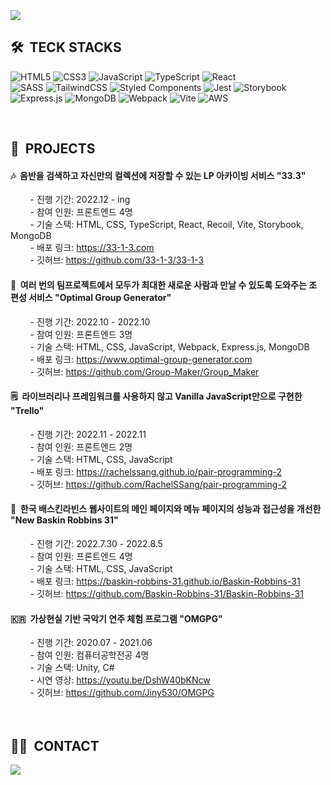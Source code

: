 <img src="https://capsule-render.vercel.app/api?type=soft&color=100f19&height=250&section=header&text=chaerin-dev&fontAlignY=45&fontSize=90&fontColor=f8247c&animation=blink&desc=WelcomeToMyGitHub&descSize=30&descAlignY=75">

<br>

## 🛠️ &nbsp;TECK STACKS

![HTML5](https://img.shields.io/badge/html5-%23E34F26.svg?style=for-the-badge&logo=html5&logoColor=white)
![CSS3](https://img.shields.io/badge/css3-%231572B6.svg?style=for-the-badge&logo=css3&logoColor=white)
![JavaScript](https://img.shields.io/badge/javascript-%23323330.svg?style=for-the-badge&logo=javascript&logoColor=%23F7DF1E)
![TypeScript](https://img.shields.io/badge/typescript-%23007ACC.svg?style=for-the-badge&logo=typescript&logoColor=white)
![React](https://img.shields.io/badge/react-%2320232a.svg?style=for-the-badge&logo=react&logoColor=%2361DAFB) <br/>
![SASS](https://img.shields.io/badge/SASS-hotpink.svg?style=for-the-badge&logo=SASS&logoColor=white)
![TailwindCSS](https://img.shields.io/badge/tailwindcss-%2338B2AC.svg?style=for-the-badge&logo=tailwind-css&logoColor=white)
![Styled Components](https://img.shields.io/badge/styled--components-DB7093?style=for-the-badge&logo=styled-components&logoColor=white)
![Jest](https://img.shields.io/badge/-jest-%23C21325?style=for-the-badge&logo=jest&logoColor=white)
![Storybook](https://img.shields.io/badge/-Storybook-FF4785?style=for-the-badge&logo=storybook&logoColor=white) <br/>
![Express.js](https://img.shields.io/badge/express.js-%23404d59.svg?style=for-the-badge&logo=express&logoColor=%2361DAFB)
![MongoDB](https://img.shields.io/badge/MongoDB-%234ea94b.svg?style=for-the-badge&logo=mongodb&logoColor=white)
![Webpack](https://img.shields.io/badge/webpack-%238DD6F9.svg?style=for-the-badge&logo=webpack&logoColor=black)
![Vite](https://img.shields.io/badge/vite-%23646CFF.svg?style=for-the-badge&logo=vite&logoColor=white)
![AWS](https://img.shields.io/badge/AWS-%23FF9900.svg?style=for-the-badge&logo=amazon-aws&logoColor=white)

<br>

## 🎁 &nbsp;PROJECTS
<h4>🎶 &nbsp;음반을 검색하고 자신만의 컬렉션에 저장할 수 있는 LP 아카이빙 서비스 <b>"33.3"</b></h4>
  <div markdown="1">
    &nbsp;&nbsp;&nbsp;&nbsp;&nbsp;&nbsp;&nbsp;
    - 진행 기간: 2022.12 - ing
    <br/>
    &nbsp;&nbsp;&nbsp;&nbsp;&nbsp;&nbsp;&nbsp;
    - 참여 인원: 프론트엔드 4명
    <br/>
    &nbsp;&nbsp;&nbsp;&nbsp;&nbsp;&nbsp;&nbsp;
    - 기술 스택: HTML, CSS, TypeScript, React, Recoil, Vite, Storybook, MongoDB
    <br/>
    &nbsp;&nbsp;&nbsp;&nbsp;&nbsp;&nbsp;&nbsp;
    - 배포 링크: <a href="https://33-1-3.com">https://33-1-3.com</a>
    <br/>
    &nbsp;&nbsp;&nbsp;&nbsp;&nbsp;&nbsp;&nbsp;
    - 깃허브: <a href="https://github.com/33-1-3/33-1-3">https://github.com/33-1-3/33-1-3</a>
  </div>

<h4>🎲 &nbsp;여러 번의 팀프로젝트에서 모두가 최대한 새로운 사람과 만날 수 있도록 도와주는 조 편성 서비스 <b>"Optimal Group Generator"</b></h4>
  <div markdown="1">
    &nbsp;&nbsp;&nbsp;&nbsp;&nbsp;&nbsp;&nbsp;
    - 진행 기간: 2022.10 - 2022.10
    <br/>
    &nbsp;&nbsp;&nbsp;&nbsp;&nbsp;&nbsp;&nbsp;
    - 참여 인원: 프론트엔드 3명
    <br/>
    &nbsp;&nbsp;&nbsp;&nbsp;&nbsp;&nbsp;&nbsp;
    - 기술 스택: HTML, CSS, JavaScript, Webpack, Express.js, MongoDB
    <br/>
    &nbsp;&nbsp;&nbsp;&nbsp;&nbsp;&nbsp;&nbsp;
    - 배포 링크: <a href="https://vanilla-group-maker.herokuapp.com">https://www.optimal-group-generator.com</a>
    <br/>
    &nbsp;&nbsp;&nbsp;&nbsp;&nbsp;&nbsp;&nbsp;
    - 깃허브: <a href="https://github.com/Group-Maker/Group_Maker">https://github.com/Group-Maker/Group_Maker</a>
  </div>

<h4>🗒️ &nbsp;라이브러리나 프레임워크를 사용하지 않고 Vanilla JavaScript만으로 구현한 <b>"Trello"</b></h4>
  <div markdown="1">
    &nbsp;&nbsp;&nbsp;&nbsp;&nbsp;&nbsp;&nbsp;
    - 진행 기간: 2022.11 - 2022.11
    <br/>
    &nbsp;&nbsp;&nbsp;&nbsp;&nbsp;&nbsp;&nbsp;
    - 참여 인원: 프론트엔드 2명
    <br/>
    &nbsp;&nbsp;&nbsp;&nbsp;&nbsp;&nbsp;&nbsp;
    - 기술 스택: HTML, CSS, JavaScript
    <br/>
    &nbsp;&nbsp;&nbsp;&nbsp;&nbsp;&nbsp;&nbsp;
    - 배포 링크: <a href="https://rachelssang.github.io/pair-programming-2">https://rachelssang.github.io/pair-programming-2</a>
    <br/>
    &nbsp;&nbsp;&nbsp;&nbsp;&nbsp;&nbsp;&nbsp;
    - 깃허브: <a href="https://github.com/RachelSSang/pair-programming-2">https://github.com/RachelSSang/pair-programming-2</a>
  </div>

<h4>🍧 &nbsp;한국 배스킨라빈스 웹사이트의 메인 페이지와 메뉴 페이지의 성능과 접근성을 개선한 <b>"New Baskin Robbins 31"</b></h4>
  <div markdown="1">
    &nbsp;&nbsp;&nbsp;&nbsp;&nbsp;&nbsp;&nbsp;
    - 진행 기간: 2022.7.30 - 2022.8.5
    <br/>
    &nbsp;&nbsp;&nbsp;&nbsp;&nbsp;&nbsp;&nbsp;
    - 참여 인원: 프론트엔드 4명
    <br/>
    &nbsp;&nbsp;&nbsp;&nbsp;&nbsp;&nbsp;&nbsp;
    - 기술 스택: HTML, CSS, JavaScript
    <br/>
    &nbsp;&nbsp;&nbsp;&nbsp;&nbsp;&nbsp;&nbsp;
    - 배포 링크: <a href="https://baskin-robbins-31.github.io/Baskin-Robbins-31">https://baskin-robbins-31.github.io/Baskin-Robbins-31</a>
    <br/>
    &nbsp;&nbsp;&nbsp;&nbsp;&nbsp;&nbsp;&nbsp;
    - 깃허브: <a href="https://github.com/Baskin-Robbins-31/Baskin-Robbins-31">https://github.com/Baskin-Robbins-31/Baskin-Robbins-31</a>
  </div>

<h4>🇰🇷 &nbsp;가상현실 기반 국악기 연주 체험 프로그램 <b>"OMGPG"</b></h4>
  <div markdown="1">
    &nbsp;&nbsp;&nbsp;&nbsp;&nbsp;&nbsp;&nbsp;
    - 진행 기간: 2020.07 - 2021.06
    <br/>
    &nbsp;&nbsp;&nbsp;&nbsp;&nbsp;&nbsp;&nbsp;
    - 참여 인원: 컴퓨터공학전공 4명
    <br/>
    &nbsp;&nbsp;&nbsp;&nbsp;&nbsp;&nbsp;&nbsp;
    - 기술 스택: Unity, C#
    <br/>
    &nbsp;&nbsp;&nbsp;&nbsp;&nbsp;&nbsp;&nbsp;
    - 시연 영상: <a href="https://youtu.be/DshW40bKNcw">https://youtu.be/DshW40bKNcw</a>
    <br/>
    &nbsp;&nbsp;&nbsp;&nbsp;&nbsp;&nbsp;&nbsp;
    - 깃허브: <a href="https://github.com/Jiny530/OMGPG">https://github.com/Jiny530/OMGPG</a>
  </div>

<!--  -->
<!-- ## 😼 &nbsp;My GitHub Analytics -->
<!--  -->
<!-- <p align="center"> -->
<!--   <img height="180em" src="https://github-readme-stats.vercel.app/api?username=chaerin-dev&show_icons=true&theme=radical&include_all_commits=true&count_private=true&hide_border=true"/> -->
<!--   <img height="180em" src="https://github-readme-stats.vercel.app/api/top-langs/?username=chaerin-dev&layout=compact&theme=radical&hide_border=true"/> -->
<!--   <img height="180em" src="https://github-readme-stats.vercel.app/api/wakatime?username=chaerin_dev&layout=compact&theme=radical&hide_border=true" -->
<!-- </p> -->
<!--  -->
<!-- <br> -->

<br>
<br>

## 🤝🏻 &nbsp;CONTACT

<a href="mailto:chaerin.dev@gmail.com"><img src="https://img.shields.io/badge/-chaerin.dev@gmail.com-D14836?style=for-the-badge&logo=gmail&logoColor=white"/></a>


<br>
